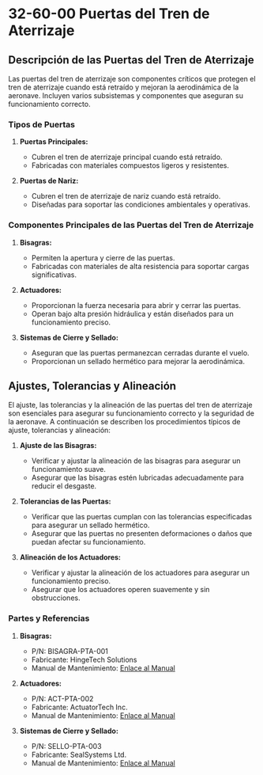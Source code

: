 # 32-60-00 Puertas del Tren de Aterrizaje

## Descripción de las Puertas del Tren de Aterrizaje

Las puertas del tren de aterrizaje son componentes críticos que protegen el tren de aterrizaje cuando está retraído y mejoran la aerodinámica de la aeronave. Incluyen varios subsistemas y componentes que aseguran su funcionamiento correcto.

### Tipos de Puertas

1. **Puertas Principales:**
   - Cubren el tren de aterrizaje principal cuando está retraído.
   - Fabricadas con materiales compuestos ligeros y resistentes.

2. **Puertas de Nariz:**
   - Cubren el tren de aterrizaje de nariz cuando está retraído.
   - Diseñadas para soportar las condiciones ambientales y operativas.

### Componentes Principales de las Puertas del Tren de Aterrizaje

1. **Bisagras:**
   - Permiten la apertura y cierre de las puertas.
   - Fabricadas con materiales de alta resistencia para soportar cargas significativas.

2. **Actuadores:**
   - Proporcionan la fuerza necesaria para abrir y cerrar las puertas.
   - Operan bajo alta presión hidráulica y están diseñados para un funcionamiento preciso.

3. **Sistemas de Cierre y Sellado:**
   - Aseguran que las puertas permanezcan cerradas durante el vuelo.
   - Proporcionan un sellado hermético para mejorar la aerodinámica.

## Ajustes, Tolerancias y Alineación

El ajuste, las tolerancias y la alineación de las puertas del tren de aterrizaje son esenciales para asegurar su funcionamiento correcto y la seguridad de la aeronave. A continuación se describen los procedimientos típicos de ajuste, tolerancias y alineación:

1. **Ajuste de las Bisagras:**
   - Verificar y ajustar la alineación de las bisagras para asegurar un funcionamiento suave.
   - Asegurar que las bisagras estén lubricadas adecuadamente para reducir el desgaste.

2. **Tolerancias de las Puertas:**
   - Verificar que las puertas cumplan con las tolerancias especificadas para asegurar un sellado hermético.
   - Asegurar que las puertas no presenten deformaciones o daños que puedan afectar su funcionamiento.

3. **Alineación de los Actuadores:**
   - Verificar y ajustar la alineación de los actuadores para asegurar un funcionamiento preciso.
   - Asegurar que los actuadores operen suavemente y sin obstrucciones.

### Partes y Referencias

1. **Bisagras:**
   - P/N: BISAGRA-PTA-001
   - Fabricante: HingeTech Solutions
   - Manual de Mantenimiento: [Enlace al Manual](https://example.com/manuales/bisagras)

2. **Actuadores:**
   - P/N: ACT-PTA-002
   - Fabricante: ActuatorTech Inc.
   - Manual de Mantenimiento: [Enlace al Manual](https://example.com/manuales/actuadores)

3. **Sistemas de Cierre y Sellado:**
   - P/N: SELLO-PTA-003
   - Fabricante: SealSystems Ltd.
   - Manual de Mantenimiento: [Enlace al Manual](https://example.com/manuales/sellos)
